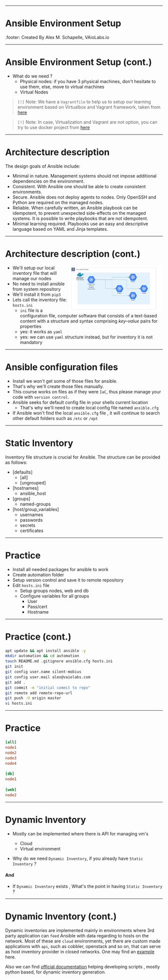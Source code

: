 
---

# Ansible Environment Setup

.footer: Created By Alex M. Schapelle, VAioLabs.io

---

# Ansible Environment Setup (cont.)

- What do we need ?
  - Physical nodes: if you have 3 physical machines, don't hesitate to use them, else, move to virtual machines
  - Virtual Nodes

> `[!]` Note: We have a `Vagrantfile` to help us to setup our learning environment based on Virtualbox and Vagrant framework, taken from [here](https://gitlab.com/silent-mobius/automation/-/tree/master/IaC/Ansible_Management)

> `[!]` Note: In case, Virtualization and Vagrant are not option, you can try to use docker project from [here](https://gitlab.com/silent-mobius/ansible-compose.git)

---
# Architecture  description

The design goals of Ansible include:

- Minimal in nature. Management systems should not impose additional dependencies on the environment.
- Consistent. With Ansible one should be able to create consistent environments.
- Secure. Ansible does not deploy agents to nodes. Only OpenSSH and Python are required on the managed nodes.
- Reliable. When carefully written, an Ansible playbook can be idempotent, to prevent unexpected side-effects on the managed systems. It is possible to write playbooks that are not idempotent.
- Minimal learning required. Playbooks use an easy and descriptive language based on YAML and Jinja templates.

---

# Architecture  description (cont.)

<img src="../99_misc/.img/ansible_arch.png" alt="our class arch" style="float:right;width:300px;">


- We'll setup our local inventory file that will manage our nodes
- No need to install ansible from system repository
- We'll install it from `pip3`
- Lets call the inventory file: `hosts.ini`
  - `ini` file is a configuration file, computer software that consists of a text-based content with a structure and syntax comprising *_key–value_* pairs for properties
  - yes: it works as `yaml`
  - yes: we can use `yaml` structure instead, but for inventory it is not mandatory

---

# Ansible configuration files

- Install we won't get some of those files for ansible.
- That's why we'll create those files manually.
- This course works on files as if they were `IaC`, thus please manage your code with `version control`.
- Ansible seeks for default config file in your shells current location
  - That's why we'll need to create local config file named `ansible.cfg`
- If Ansible won't find the local `ansible.cfg` file , it will continue to search other default folders such as `/etc` or `/opt`

---
# Static Inventory

Inventory file structure is crucial for Ansible. The structure can be provided as follows:

- [defaults]  
    - [all]
    - [ungrouped]
- [hostnames]
    - ansible_host
- [groups]
    - named-groups
- [host/group_variables]
    - usernames
    - passwords
    - secrets
    - certificates

---

# Practice

- Install all needed packages for ansible to work
- Create automation folder
- Setup version control and save it to remote repository
- Edit `hosts.ini` file
  - Setup groups nodes, web and db
  - Configure variables for all groups
    - User
    - Pass/cert
    - Hostname

---
# Practice (cont.)

```sh
apt update && apt install ansible -y
mkdir automation && cd automation
touch README.md .gitignore ansible.cfg hosts.ini
git init 
git config user.name silent-mobius
git config user.mail alex@vaiolabs.com
git add .
git commit -m "initial commit to repo"
git remote add remote-repo-url
git push -U origin master
vi hosts.ini
```
---
# Practice

```ini
[all]
node1
node2
node3
node4

[db]
node1

[web]
node2
```

---
# Dynamic Inventory

- Mostly can be implemented where there is API for managing vm's
  - Cloud
  - Virtual environment

- Why do we need `Dynamic Inventory`, if you already have `Static Inventory` ?

#### And

- If `Dynamic Inventory` exists , What's the point in having `Static Inventory` ?


---

# Dynamic Inventory (cont.)

Dynamic inventories are implemented mainly in environments where 3rd party application can `feed` Ansible with data regarding to hosts on the network. Most of these are `cloud` environments, yet there are custom made applications with `api`, such as cobbler, openstack and so on, that can serve as host inventory provider in closed networks. One may find an [example](https://github.com/lukaspustina/dynamic-inventory-for-ansible-with-openstack/blob/master/openstack_inventory.py) here. 

Also we can find [official documentation](https://docs.ansible.com/ansible/latest/dev_guide/developing_inventory.html) helping developing scripts , mostly python based, for dynamic inventory generation.

  <!-- - test connection with `ping` module to verify the connection -->

